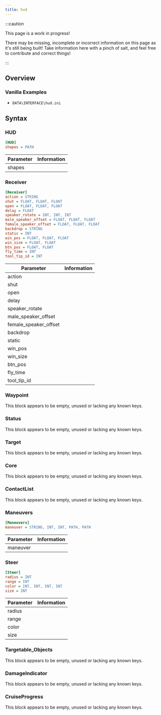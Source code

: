 ```yaml
---
title: hud
---
```


:::caution

This page is a work in progress!

There may be missing, incomplete or incorrect information on this page as it's still being built! Take information here with a pinch of salt, and feel free to contribute and correct things!

:::

## Overview


### Vanilla Examples

* `DATA\INTERFACE\hud.ini`

## Syntax

### HUD

```ini
[HUD]
shapes = PATH
```

| Parameter | Information |
| --------- | ----------- |
| shapes    |             |

### Receiver

```ini
[Receiver]
action = STRING
shut = FLOAT, FLOAT, FLOAT
open = FLOAT, FLOAT, FLOAT
delay = FLOAT
speaker_rotate = INT, INT, INT
male_speaker_offset = FLOAT, FLOAT, FLOAT
female_speaker_offset = FLOAT, FLOAT, FLOAT
backdrop = STRING
static = INT
win_pos = FLOAT, FLOAT, FLOAT
win_size = FLOAT, FLOAT
btn_pos = FLOAT, FLOAT
fly_time = INT
tool_tip_id = INT
```

| Parameter             | Information |
| --------------------- | ----------- |
| action                |             |
| shut                  |             |
| open                  |             |
| delay                 |             |
| speaker_rotate        |             |
| male_speaker_offset   |             |
| female_speaker_offset |             |
| backdrop              |             |
| static                |             |
| win_pos               |             |
| win_size              |             |
| btn_pos               |             |
| fly_time              |             |
| tool_tip_id           |             |

### Waypoint

This block appears to be empty, unused or lacking any known keys.

### Status

This block appears to be empty, unused or lacking any known keys.

### Target

This block appears to be empty, unused or lacking any known keys.

### Core

This block appears to be empty, unused or lacking any known keys.

### ContactList

This block appears to be empty, unused or lacking any known keys.

### Maneuvers

```ini
[Maneuvers]
maneuver = STRING, INT, INT, PATH, PATH
```

| Parameter | Information |
| --------- | ----------- |
| maneuver  |             |

### Steer

```ini
[Steer]
radius = INT
range = INT
color = INT, INT, INT, INT
size = INT
```

| Parameter | Information |
| --------- | ----------- |
| radius    |             |
| range     |             |
| color     |             |
| size      |             |

### Targetable_Objects

This block appears to be empty, unused or lacking any known keys.

### DamageIndicator

This block appears to be empty, unused or lacking any known keys.

### CruiseProgress

This block appears to be empty, unused or lacking any known keys.
